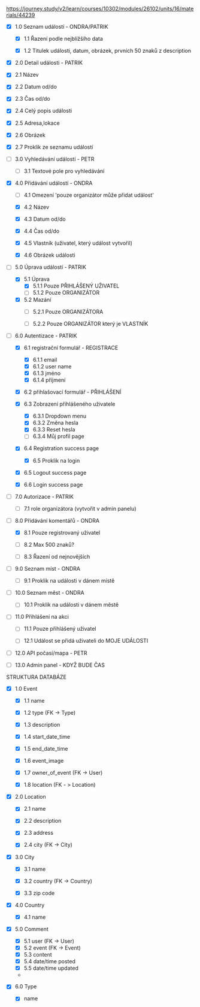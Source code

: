 https://journey.study/v2/learn/courses/10302/modules/26102/units/16/materials/44239

- [x] 1.0 Seznam událostí - ONDRA/PATRIK
  - [x] 1.1 Řazení podle nejblížšího data
  - [x] 1.2 Titulek události, datum, obrázek, prvních 50 znaků z description


- [x] 2.0 Detail události - PATRIK
-   [x] 2.1 Název
-   [x] 2.2 Datum od/do
-   [x] 2.3 Čas od/do
-   [x] 2.4 Celý popis události
-   [x] 2.5 Adresa,lokace
-   [x] 2.6 Obrázek
-   [x] 2.7 Proklik ze seznamu událostí


- [ ] 3.0 Vyhledávání událostí - PETR
  - [ ] 3.1 Textové pole pro vyhledávání


- [x] 4.0 Přidávání událostí - ONDRA
  - [ ] 4.1 Omezení 'pouze organizátor může přidat událost'
  - [x] 4.2 Název
  - [x] 4.3 Datum od/do
  - [x] 4.4 Čas od/do
  - [x] 4.5 Vlastník (uživatel, který událost vytvořil)
  - [x] 4.6 Obrázek události


- [ ] 5.0 Úprava událostí - PATRIK
  - [x] 5.1 Úprava 
    - [X] 5.1.1 Pouze PŘIHLÁŠENÝ UŽIVATEL
    - [ ] 5.1.2 Pouze ORGANIZÁTOR
  - [x] 5.2 Mazání 
    - [ ] 5.2.1 Pouze ORGANIZÁTORA
    - [ ] 5.2.2 Pouze ORGANIZÁTOR který je VLASTNÍK


- [ ] 6.0 Autentizace - PATRIK
  - [x] 6.1 registrační formulář - REGISTRACE
    - [x] 6.1.1  email
    - [x] 6.1.2  user name
    - [x] 6.1.3  jméno
    - [x] 6.1.4  příjmení
  - [x] 6.2 přihlašovací formulář - PŘIHLÁŠENÍ
  - [x] 6.3 Zobrazení přihlášeného uživatele
    - [x] 6.3.1 Dropdown menu
    - [x] 6.3.2 Změna hesla
    - [x] 6.3.3 Reset hesla
    - [ ] 6.3.4 Můj profil page
  - [x] 6.4 Registration success page
    - [x] 6.5 Proklik na login
  - [x] 6.5 Logout success page
  - [x] 6.6 Login success page


- [ ] 7.0 Autorizace - PATRIK
  -[ ] 7.1 role organizátora (vytvořit v admin panelu)


- [ ] 8.0 Přidávání komentářů - ONDRA
  - [x] 8.1 Pouze registrovaný uživatel
  - [ ] 8.2 Max 500 znaků?
  - [ ] 8.3 Řazení od nejnovějších


- [ ] 9.0 Seznam míst  - ONDRA
  - [ ] 9.1 Proklik na události v dánem místě


- [ ] 10.0 Seznam měst  - ONDRA
  - [ ] 10.1 Proklik na události v dánem městě


- [ ] 11.0 Přihlášení na akci
  - [ ] 11.1 Pouze přihlášený uživatel
  - [ ] 12.1 Událost se přidá uživateli do MOJE UDÁLOSTI


- [ ] 12.0 API počasí/mapa - PETR




- [ ] 13.0 Admin panel - KDYŽ BUDE ČAS











STRUKTURA DATABÁZE

- [x] 1.0 Event
  - [x] 1.1 name
  - [x] 1.2 type (FK -> Type)
  - [x] 1.3 description
  - [x] 1.4 start_date_time
  - [x] 1.5 end_date_time
  - [x] 1.6 event_image
  - [x] 1.7 owner_of_event (FK -> User)
  - [x] 1.8 location (FK - > Location)


- [x] 2.0 Location
  - [x] 2.1 name
  - [x] 2.2 description
  - [x] 2.3 address
  - [x] 2.4 city (FK -> City)


- [x] 3.0 City
  - [x] 3.1 name
  - [x] 3.2 country (FK -> Country)
  - [x] 3.3 zip code


- [x] 4.0 Country
  - [x] 4.1 name


- [x] 5.0 Comment
  - [x] 5.1 user (FK -> User)
  - [x] 5.2 event (FK -> Event)
  - [x] 5.3 content
  - [x] 5.4 date/time posted
  - [x] 5.5 date/time updated
  - 


- [x] 6.0 Type
  - [x] name






